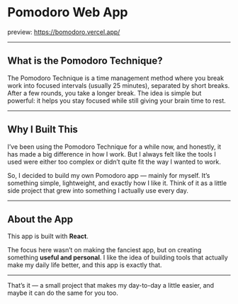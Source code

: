 # Pomodoro Web App

preview: https://bomodoro.vercel.app/

---

## What is the Pomodoro Technique?  
The Pomodoro Technique is a time management method where you break work into focused intervals (usually 25 minutes), separated by short breaks. After a few rounds, you take a longer break. The idea is simple but powerful: it helps you stay focused while still giving your brain time to rest.

---

## Why I Built This  
I’ve been using the Pomodoro Technique for a while now, and honestly, it has made a big difference in how I work. But I always felt like the tools I used were either too complex or didn’t quite fit the way I wanted to work.  

So, I decided to build my own Pomodoro app — mainly for myself. It’s something simple, lightweight, and exactly how I like it. Think of it as a little side project that grew into something I actually use every day.

---

## About the App  
This app is built with **React**.

The focus here wasn’t on making the fanciest app, but on creating something **useful and personal**. I like the idea of building tools that actually make my daily life better, and this app is exactly that.

---

That’s it — a small project that makes my day-to-day a little easier, and maybe it can do the same for you too.